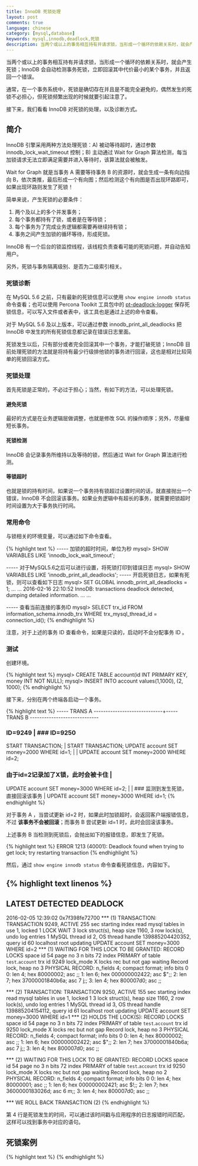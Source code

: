```yaml
---
title: InnoDB 死锁处理
layout: post
comments: true
language: chinese
category: [mysql,database]
keywords: mysql,innodb,deadlock,死锁
description: 当两个或以上的事务相互持有并请求锁，当形成一个循环的依赖关系时，就会产生死锁；InnoDB 会自动检测事务死锁，立即回滚其中代价最小的某个事务，并且返回一个错误。通常，在一个事务系统中，死锁是确切存在并且是不能完全避免的，偶然发生的死锁不必担心，但死锁频繁出现的时候就要引起注意了。接下来，我们看看 InnoDB 对死锁的处理，以及诊断方式。
---
```


当两个或以上的事务相互持有并请求锁，当形成一个循环的依赖关系时，就会产生死锁；InnoDB 会自动检测事务死锁，立即回滚其中代价最小的某个事务，并且返回一个错误。

通常，在一个事务系统中，死锁是确切存在并且是不能完全避免的，偶然发生的死锁不必担心，但死锁频繁出现的时候就要引起注意了。

接下来，我们看看 InnoDB 对死锁的处理，以及诊断方式。

<!-- more -->

## 简介

InnoDB 引擎采用两种方法处理死锁：A) 被动等待超时，通过参数 innodb_lock_wait_timeout 控制；B) 主动通过 Wait for Graph 算法检测，每当加锁请求无法立即满足需要并进入等待时，该算法就会被触发。

Wait for Graph 就是当事务 A 需要等待事务 B 的资源时，就会生成一条有向边指向 B，依次类推，最后形成一个有向图；然后检测这个有向图是否出现环路即可，如果出现环路则发生了死锁！

简单来说，产生死锁的必要条件：

1. 两个及以上的多个并发事务；
2. 每个事务都持有了锁，或者是在等待锁；
3. 每个事务为了完成业务逻辑都需要再继续持有锁；
4. 事务之间产生加锁的循环等待，形成死锁。

InnoDB 有一个后台的锁监控线程，该线程负责查看可能的死锁问题，并自动告知用户。

另外，死锁与事务隔离级别、是否为二级索引相关。


### 死锁诊断

在 MySQL 5.6 之前，只有最新的死锁信息可以使用 ```show engine innodb status``` 命令查看；也可以使用 Percona Toolkit 工具包中的 [pt-deadlock-logger](https://www.percona.com/doc/percona-toolkit/2.2/pt-deadlock-logger.html) 保存死锁信息，可以写入文件或者表中，该工具也是通过上述的命令查看。

对于 MySQL 5.6 及以上版本，可以通过参数 innodb_print_all_deadlocks 把 InnoDB 中发生的所有死锁信息都记录在错误日志里面。

死锁发生以后，只有部分或者完全回滚其中一个事务，才能打破死锁；InnoDB 目前处理死锁的方法就是将持有最少行级排他锁的事务进行回滚，这也是相对比较简单的死锁回滚方式。

### 死锁处理

首先死锁是正常的，不必过于担心；当然，有如下的方法，可以处理死锁。

#### 避免死锁

最好的方式是在业务逻辑层做调整，也就是修改 SQL 的操作顺序；另外，尽量缩短长事务。

#### 死锁检测

InnoDB 会记录事务所维持以及等待的锁，然后通过 Wait for Graph 算法进行检测。

#### 等锁超时

也就是锁的持有时间，如果说一个事务持有锁超过设置时间的话，就直接抛出一个错误，InnoDB 不会回滚该事务。如果业务逻辑中有超长的事务，就需要把锁超时时间设置为大于事务执行时间。

### 常用命令

与锁相关的环境变量，可以通过如下命令查看。

{% highlight text %}
----- 加锁的超时时间，单位为秒
mysql> SHOW VARIABLES LIKE 'innodb_lock_wait_timeout';

----- 对于MySQL5.6之后可以进行设置，将死锁打印到错误日志
mysql> SHOW VARIABLES LIKE 'innodb_print_all_deadlocks';
----- 开启死锁日志，如果有死锁，则可以查看如下日志
mysql> SET GLOBAL innodb_print_all_deadlocks = 1;
... ...
2016-02-16 22:10:52 InnoDB: transactions deadlock detected, dumping detailed information.
... ...

----- 查看当前连接的事务ID
mysql> SELECT trx_id FROM information_schema.innodb_trx WHERE trx_mysql_thread_id = connection_id();
{% endhighlight %}

注意，对于上述的事务 ID 查看命令，如果是只读的，启动时不会分配事务 ID 。


### 测试

创建环境。

{% highlight text %}
mysql> CREATE TABLE account(id INT PRIMARY KEY, money INT NOT NULL);
mysql> INSERT INTO account values(1,1000), (2, 1000);
{% endhighlight %}

接下来，分别在两个终端各启动一个事务。

{% highlight text %}
----- TRANS A -----------------------------+----- TRANS B -----------------------------
### ID=9249                                |  ### ID=9250
START TRANSACTION;                         |  START TRANSACTION;
UPDATE account SET money=2000 WHERE id=1;  |
                                           |  UPDATE account SET money=2000 WHERE id=2;
### 由于id=2记录加了X锁，此时会被卡住          |
UPDATE account SET money=3000 WHERE id=2;  |
                                           |  ### 监测到发生死锁，直接回滚该事务
                                           |  UPDATE account SET money=3000 WHERE id=1;
{% endhighlight %}

对于事务 A ，当尝试更新 id=2 时，如果此时加锁超时，会返回客户端报错信息，不过 **该事务不会被回滚**；而事务 B 尝试更新 id=1 时，此时会回滚该事务。

上述事务 B 当检测到死锁后，会抛出如下的报错信息，即发生了死锁。

{% highlight text %}
ERROR 1213 (40001): Deadlock found when trying to get lock; try restarting transaction
{% endhighlight %}

然后，通过 ```show engine innodb status``` 命令查看死锁信息，内容如下。

{% highlight text linenos %}
------------------------
LATEST DETECTED DEADLOCK
------------------------
2016-02-05 12:39:02 0x7f398fe72700
*** (1) TRANSACTION:
TRANSACTION 9249, ACTIVE 255 sec starting index read
mysql tables in use 1, locked 1
LOCK WAIT 3 lock struct(s), heap size 1160, 3 row lock(s), undo log entries 1
MySQL thread id 2, OS thread handle 139885204420352, query id 60 localhost root updating
UPDATE account SET money=3000 WHERE id=2
*** (1) WAITING FOR THIS LOCK TO BE GRANTED:
RECORD LOCKS space id 54 page no 3 n bits 72 index PRIMARY of table `test`.`account` trx id 9249 lock_mode X locks rec but not gap waiting
Record lock, heap no 3 PHYSICAL RECORD: n_fields 4; compact format; info bits 0
 0: len 4; hex 80000002; asc     ;;
 1: len 6; hex 000000002422; asc     $";;
 2: len 7; hex 37000001840b6a; asc 7     j;;
 3: len 4; hex 800007d0; asc     ;;

*** (2) TRANSACTION:
TRANSACTION 9250, ACTIVE 155 sec starting index read
mysql tables in use 1, locked 1
3 lock struct(s), heap size 1160, 2 row lock(s), undo log entries 1
MySQL thread id 3, OS thread handle 139885204154112, query id 61 localhost root updating
UPDATE account SET money=3000 WHERE id=1
*** (2) HOLDS THE LOCK(S):
RECORD LOCKS space id 54 page no 3 n bits 72 index PRIMARY of table `test`.`account` trx id 9250 lock_mode X locks rec but not gap
Record lock, heap no 3 PHYSICAL RECORD: n_fields 4; compact format; info bits 0
 0: len 4; hex 80000002; asc     ;;
 1: len 6; hex 000000002422; asc     $";;
 2: len 7; hex 37000001840b6a; asc 7     j;;
 3: len 4; hex 800007d0; asc     ;;

*** (2) WAITING FOR THIS LOCK TO BE GRANTED:
RECORD LOCKS space id 54 page no 3 n bits 72 index PRIMARY of table `test`.`account` trx id 9250 lock_mode X locks rec but not gap waiting
Record lock, heap no 2 PHYSICAL RECORD: n_fields 4; compact format; info bits 0
 0: len 4; hex 80000001; asc     ;;
 1: len 6; hex 000000002421; asc     $!;;
 2: len 7; hex 3600000183026d; asc 6     m;;
 3: len 4; hex 800007d0; asc     ;;

*** WE ROLL BACK TRANSACTION (2)
{% endhighlight %}

第 4 行是死锁发生的时间，可以通过该时间戳与应用程序的日志报错时间匹配，这样可以找到事务中对应的语句。

<!--
第 3 和 12 行，注意事务的序号和活跃时间。如果你定期地把 show engine innodb status 的输出信息记录到日志文件(这是一个很好的做法)，那么你就可以使用事务编号在之前的输出日志中查到同一个事务中所希望看到的更多的语句。活跃时间提供了一个线索来判断这个事务是单个语句的事务，还是包含多个语句的事务。

第 4 和 13行，使用到的表和锁只是针对于当前的语句。因此，使用到一张表，并不意味着事务仅仅涉及到一张表。

第 5 和 14 行，这里的信息需要重点关注，因为它告诉我们事务做了多少的改变，也就是 “undo log entries”；”row lock(s)” 则告诉我们持有多少行锁。这些信息都会提示我们这个事务的复杂程度。

第 6 和 15 行，留意线程 ID、连接主机和用户。如果你在不同的应用程序中使用不同的 MySQL 用户，这将是另外一个好的习惯，这样你就可以根据连接主机和用户来定位到事务来自于哪个应用程序。

第 9 行，对于第一个事务，它只是显示了处于锁等待状态，在这个例子中，是表 t3 的 X 锁。其他的可能：共享锁(S)，有间隙锁(gap lock)的排他锁(X)，及没有间隙锁(gap lock)的排他锁(X)，及AUTO_INC 。

第 9 和 10 行：”space id” 是表空间ID，”page no” 指出了这个表空间里面记录锁所在的数据页，”n bits” 不是数据页偏移量，而是锁位图里面的 bits 数。在第 10 行记录的 “heap no” 是数据页偏移量。然后第 10 行下面的数据显示了记录数据的十六进制编码。字段 0 表示聚集索引（即主键），忽略最高位，值为 5。字段 1 表示最后修改这条记录的事务的ID号，上面实例中的十进制值是 25205268，即是 TRANSACTION (2)。字段 2 表示回滚指针。从字段 3 开始，表示的是余下的行数据。通过阅读这些信息，我们可以准确知道哪一行被锁了，哪些是当前值。

第 17 和 18 行，对于第二个事务，显示了它持有的锁，在本示例中，是事务1 (TRANSACTION (1)) 所请求并等待中的 X 锁。

第 20 和 21 行，显示了事务2 (TRANSACTION (2)) 所等待的锁的信息。在本例中，是t3表产生的 X 锁。
-->

## 死锁案例

<!--
事务1与事务2第一条语句都是查询A，然后事务1对A进行更新操作，但是由于事务2的读锁对A还没有释放，所以事务1要等待；如果此时事务2也要对A进行更新操作，由于事务1对A的读锁还没有释放，所以事务2要等待。此时发生了什么？就是死锁。

那么为什么我们数据库里面不会出现这种情况呢？其实原因就是我们使用了U锁，U锁很简单就是会提前判断你这个事务中有没有针对一个事务的写操作，如果检查到有写锁，那么它会提前在你申请锁的时候把原来的读锁变成写锁。当锁变成写锁之后其他的读写操作都无进来这个事务内了，也就避免了死锁。





另外，在InnoDB中有几种少数情况会产生共享记录锁：

1) 使用了 SELECT … LOCK IN SHARE MODE 的语句

2) 外键引用记录

3) 源表上的共享锁，使用了 INSERT INTO… SELECT 的语句

这些信息结合着其他数据可以帮助开发人员定位到那个事务。

我们还可以从哪里找到事务之前的语句？

除了应用程序日志和之前的 show engine innodb status 的输出信息外，还可以利用 binlog、low log，甚至是general log。

通过 binlog，如果 binlog_format = statement，binlog 中的每个 event 都会拥有一个 thread_id。只有已提交的事务会被记录到 binlog 中，


类似于上述示例中的死锁
Example 1: Two Transactions Updating Two Records In Two Tables
Example 2: Two Transactions Updating Two Records In One Table





锁跟索引的关系

这时我们要注意到，money表虽然没有添加索引，但是InnoDB存储引擎会使用隐式的主键来进行锁定。对于没有索引或主键的表来说，那么MySQL会给整张表的所有数据行的加行锁。这里听起来有点不可思议，但是当sql运行的过程中，MySQL并不知道哪些数据行是id=1（没有索引嘛），如果一个条件无法通过索引快速过滤，存储引擎层面就会将所有记录加锁后返回，再由MySQL Server层进行过滤。但在实际使用过程当中，MySQL做了一些改进，在MySQL Server过滤条件，发现不满足后，会调用unlock_row方法，把不满足条件的记录释放锁 (违背了二段锁协议的约束)。这样做，保证了最后只会持有满足条件记录上的锁，但是每条记录的加锁操作还是不能省略的。可见即使是MySQL，为了效率也是会违反规范的。这种情况同样适用于MySQL的默认隔离级别RC。所以对一个数据量很大的表做批量修改的时候，如果无法使用相应的索引，MySQL过滤数据的的时候特别慢，就会出现虽然没有修改某些行的数据，但是它们还是被锁住了的现象。


http://www.ywnds.com/?p=4949
http://www.gpfeng.com/?p=426
http://www.cnblogs.com/LBSer/p/5183300.html
-->



{% highlight text %}
{% endhighlight %}
